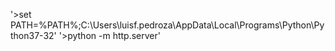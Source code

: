 '>set PATH=%PATH%;C:\Users\luisf.pedroza\AppData\Local\Programs\Python\Python37-32'
'>python -m http.server'